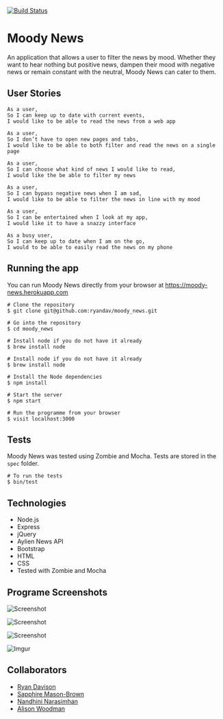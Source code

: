 [![Build Status](https://travis-ci.org/ryandav/moody_news.svg?branch=add-emoji-files)](https://travis-ci.org/ryandav/moody_news)

# Moody News

An application that allows a user to filter the news by mood. Whether they want to hear nothing but positive news, dampen their mood with negative news or remain constant with the neutral, Moody News can cater to them.

## User Stories

```
As a user,
So I can keep up to date with current events,
I would like to be able to read the news from a web app
```

```
As a user,
So I don’t have to open new pages and tabs,
I would like to be able to both filter and read the news on a single page
```

```
As a user,
So I can choose what kind of news I would like to read,
I would like the be able to filter my news
```

```
As a user,
So I can bypass negative news when I am sad,
I would like to be able to filter the news in line with my mood
```

```
As a user,
So I can be entertained when I look at my app,
I would like it to have a snazzy interface
```

```
As a busy user,
So I can keep up to date when I am on the go,
I would to be able to easily read the news on my phone
```

## Running the app

You can run Moody News directly from your browser at https://moody-news.herokuapp.com

```
# Clone the repository
$ git clone git@github.com:ryandav/moody_news.git
```

```
# Go into the repository
$ cd moody_news
```

```
# Install node if you do not have it already
$ brew install node
```

```
# Install node if you do not have it already
$ brew install node
```

```
# Install the Node dependencies
$ npm install
```

```
# Start the server
$ npm start
```

```
# Run the programme from your browser
$ visit localhost:3000
```

## Tests

Moody News was tested using Zombie and Mocha. Tests are stored in the `spec` folder.

```
# To run the tests
$ bin/test
```

## Technologies
* Node.js
* Express
* jQuery
* Aylien News API
* Bootstrap
* HTML
* CSS
* Tested with Zombie and Mocha

## Programe Screenshots

![Screenshot](http://i.imgur.com/XVUOgHt.png)

![Screenshot](http://i.imgur.com/4fK4EkB.png)

![Screenshot](http://i.imgur.com/uz1yJMR.png)

![Imgur](http://i.imgur.com/Nlrqw6c.png)

## Collaborators
* [Ryan Davison](https://github.com/ryandav)
* [Sapphire Mason-Brown](https://github.com/SaphMB)
* [Nandhini Narasimhan](https://github.com/Nandhini31)
* [Alison Woodman](https://github.com/AlisonWoodman)
